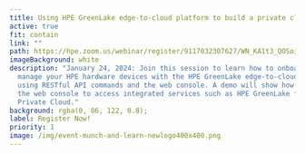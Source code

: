 ```yaml
---
title: Using HPE GreenLake edge-to-cloud platform to build a private cloud
active: true
fit: contain
link: ""
path: https://hpe.zoom.us/webinar/register/9117032307627/WN_KA1t3_QOSoi4cL-_EjPkXg
imageBackground: white
description: "January 24, 2024: Join this session to learn how to onboard and
  manage your HPE hardware devices with the HPE GreenLake edge-to-cloud platform
  using RESTful API commands and the web console. A demo will show how to use
  the web console to access integrated services such as HPE GreenLake for
  Private Cloud."
background: rgba(0, 86, 122, 0.8);
label: Register Now!
priority: 1
image: /img/event-munch-and-learn-newlogo400x400.png
---
```

